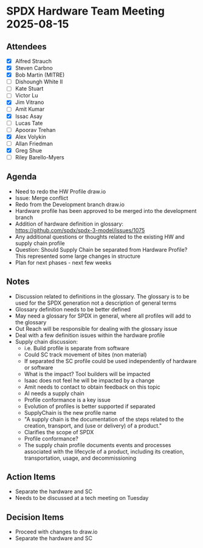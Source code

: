 # SPDX Hardware Team Meeting 2025-08-15

## Attendees

- [X] Alfred Strauch
- [X] Steven Carbno
- [X] Bob Martin (MITRE)
- [ ] Dishoungh White II
- [ ] Kate Stuart
- [ ] Victor Lu
- [X] Jim Vitrano
- [ ] Amit Kumar
- [X] Issac Asay
- [ ] Lucas Tate
- [ ] Apoorav Trehan
- [X] Alex Volykin
- [ ] Allan Friedman
- [X] Greg Shue
- [ ] Riley Barello-Myers

## Agenda

* Need to redo the HW Profile draw.io
* Issue: Merge conflict
* Redo from the Development branch draw.io
* Hardware profile has been approved to be merged into the development branch
* Addition of hardware definition in glossary: https://github.com/spdx/spdx-3-model/issues/1075
* Any additional questions or thoughts related to the existing HW and supply chain profile
* Question: Should Supply Chain be separated from Hardware Profile? This represented some large changes in structure
* Plan for next phases - next few weeks

## Notes

* Discussion related to definitions in the glossary. The glossary is to be used for the SPDX generation not a description of general terms
* Glossary definition needs to be better defined
* May need a glossary for SPDX in general, where all profiles will add to the glossary
* Out Reach will be responsible for dealing with the glossary issue
* Deal with a few definition issues within the hardware profile
* Supply chain discussion:
  * i.e. Build profile is separate from software
  * Could SC track movement of bites (non material)
  * If separated the SC profile could be used independently of hardware or software
  * What is the impact? Tool builders will be impacted
  * Isaac does not feel he will be impacted by a change
  * Amit needs to contact to obtain feedback on this topic
  * AI needs a supply chain
  * Profile conformance is a key issue
  * Evolution of profiles is better supported if separated
  * SupplyChain is the new profile name
  * "A supply chain is the documentation of the steps related to the creation, transport, and (use or delivery) of a product."
  * Clarifies the scope of SPDX
  * Profile conformance?
  * The supply chain profile documents events and processes associated with the lifecycle of a product, including its creation, transportation, usage, and decommissioning

## Action Items

* Separate the hardware and SC
* Needs to be discussed at a tech meeting on Tuesday

## Decision Items

* Proceed with changes to draw.io
* Separate the hardware and SC
